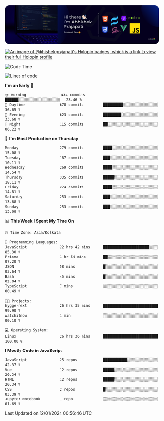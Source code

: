 ![Banner](./Header.png)

[![An image of @bhishekprajapati's Holopin badges, which is a link to view their full Holopin profile](https://holopin.me/bhishekprajapati)](https://holopin.io/@bhishekprajapati)

<!--START_SECTION:waka-->
![Code Time](http://img.shields.io/badge/Code%20Time-337%20hrs%2046%20mins-blue)

![Lines of code](https://img.shields.io/badge/From%20Hello%20World%20I%27ve%20Written-1.6%20million%20lines%20of%20code-blue)

**I'm an Early 🐤** 

```text
🌞 Morning                434 commits         ██████░░░░░░░░░░░░░░░░░░░   23.46 % 
🌆 Daytime                678 commits         █████████░░░░░░░░░░░░░░░░   36.65 % 
🌃 Evening                623 commits         ████████░░░░░░░░░░░░░░░░░   33.68 % 
🌙 Night                  115 commits         ██░░░░░░░░░░░░░░░░░░░░░░░   06.22 % 
```
📅 **I'm Most Productive on Thursday** 

```text
Monday                   279 commits         ████░░░░░░░░░░░░░░░░░░░░░   15.08 % 
Tuesday                  187 commits         ███░░░░░░░░░░░░░░░░░░░░░░   10.11 % 
Wednesday                269 commits         ████░░░░░░░░░░░░░░░░░░░░░   14.54 % 
Thursday                 335 commits         █████░░░░░░░░░░░░░░░░░░░░   18.11 % 
Friday                   274 commits         ████░░░░░░░░░░░░░░░░░░░░░   14.81 % 
Saturday                 253 commits         ███░░░░░░░░░░░░░░░░░░░░░░   13.68 % 
Sunday                   253 commits         ███░░░░░░░░░░░░░░░░░░░░░░   13.68 % 
```


📊 **This Week I Spent My Time On** 

```text
🕑︎ Time Zone: Asia/Kolkata

💬 Programming Languages: 
JavaScript               22 hrs 42 mins      █████████████████████░░░░   85.30 % 
Prisma                   1 hr 54 mins        ██░░░░░░░░░░░░░░░░░░░░░░░   07.20 % 
JSON                     58 mins             █░░░░░░░░░░░░░░░░░░░░░░░░   03.64 % 
Bash                     45 mins             █░░░░░░░░░░░░░░░░░░░░░░░░   02.84 % 
TypeScript               7 mins              ░░░░░░░░░░░░░░░░░░░░░░░░░   00.49 % 

🐱‍💻 Projects: 
hygge-next               26 hrs 35 mins      █████████████████████████   99.90 % 
watchitnow               1 min               ░░░░░░░░░░░░░░░░░░░░░░░░░   00.10 % 

💻 Operating System: 
Linux                    26 hrs 36 mins      █████████████████████████   100.00 % 
```

**I Mostly Code in JavaScript** 

```text
JavaScript               25 repos            ███████████░░░░░░░░░░░░░░   42.37 % 
Vue                      12 repos            █████░░░░░░░░░░░░░░░░░░░░   20.34 % 
HTML                     12 repos            █████░░░░░░░░░░░░░░░░░░░░   20.34 % 
CSS                      2 repos             █░░░░░░░░░░░░░░░░░░░░░░░░   03.39 % 
Jupyter Notebook         1 repo              ░░░░░░░░░░░░░░░░░░░░░░░░░   01.69 % 
```




 Last Updated on 12/01/2024 00:56:46 UTC
<!--END_SECTION:waka-->
<!--
**bhishekprajapati/bhishekprajapati** is a ✨ _special_ ✨ repository because its `README.md` (this file) appears on your GitHub profile.

Here are some ideas to get you started:

- 🔭 I’m currently working on ...
- 🌱 I’m currently learning ...
- 👯 I’m looking to collaborate on ...
- 🤔 I’m looking for help with ...
- 💬 Ask me about ...
- 📫 How to reach me: ...
- 😄 Pronouns: ...
- ⚡ Fun fact: ...
-->
